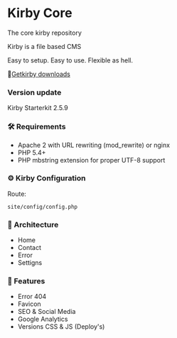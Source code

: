 # Kirby Core
The core kirby repository

Kirby is a file based CMS

Easy to setup. Easy to use. Flexible as hell.

 📌[Getkirby downloads](https://getkirby.com/downloads)

### Version update
Kirby Starterkit 2.5.9

### 🛠 Requirements
* Apache 2 with URL rewriting (mod_rewrite) or nginx
* PHP 5.4+
* PHP mbstring extension for proper UTF-8 support

### ⚙️ Kirby Configuration
Route:

```
site/config/config.php
```

### 📁 Architecture
- Home
- Contact
- Error
- Settigns

### 🔪 Features
* Error 404
* Favicon
* SEO & Social Media
* Google Analytics
* Versions CSS & JS (Deploy's)